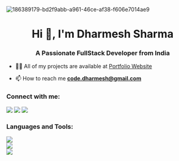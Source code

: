 ![186389179-bd2f9abb-a961-46ce-af38-f606e7014ae9](https://github.com/TechnoZech/TechnoZech/assets/49605916/12e8c320-a3b7-43c8-934c-6cf3980922ae)
<h1 align="center">Hi 👋, I'm Dharmesh Sharma</h1>
<h3 align="center">A Passionate FullStack Developer from India</h3>

- 👨‍💻 All of my projects are available at [Portfolio Website](https://technozech.github.io/Portfolio2023/)

- 📫 How to reach me **code.dharmesh@gmail.com**

<h3 align="left">Connect with me:</h3>
<p align="left">
<a href="https://linkedin.com/in/dharmeshcode" target="blank"><img src="https://skillicons.dev/icons?i=linkedin" /></a>
<a href="https://instagram.com/dharmesh.codes" target="blank"><img src="https://skillicons.dev/icons?i=instagram" /></a>
<a href="https://discord.gg/dharmeshsharma" target="blank"><img src="https://skillicons.dev/icons?i=discord" /></a>
</p>

<h3 align="left">Languages and Tools:</h3>
<p align="left">
  <a href="https://technozech.github.io/Portfolio2023/" target="_blank">
    <img src="https://skillicons.dev/icons?i=c,cpp,bootstrap,css,html,js,react,atom" /> </br>
    <img src="https://skillicons.dev/icons?i=nodejs,mongodb,express,postman,codepen,netlify" /></br>
    <img src="https://skillicons.dev/icons?i=figma,pr,ps,ae" /></br>
  </a>
</p>
